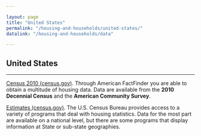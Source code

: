 ```yaml
---

layout: page
title: "United States"
permalink: "/housing-and-households/united-states/"
datalink: "/housing-and-households/data"

---
```


## United States

- - -

[Census 2010 (census.gov)](http://factfinder.census.gov/home/saff/aff_transition.html). Through American FactFinder you are able to obtain a multitude of housing data. Data are available from the **2010 Decennial Census** and the **American Community Survey**.

[Estimates (census.gov)](http://www.census.gov/hhes/www/housing.html). The U.S. Census Bureau provides access to a variety of programs that deal with housing statistics. Data for the most part are available on a national level, but there are some programs that display information at State or sub-state geographies.